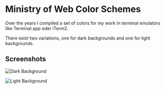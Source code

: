 # Ministry of Web Color Schemes

Over the years I compiled a set of colors for my work in terminal emulators
like Terminal.app oder iTerm2.

There exist two variations, one for dark backgrounds and one for light
backgrounds.

## Screenshots

![Dark Background](https://static.marcusjaschen.de/dump/colorscheme/iterm-ministryofweb.png)

![Light Background](https://static.marcusjaschen.de/dump/colorscheme/iterm-ministryofweb-bright.png)
